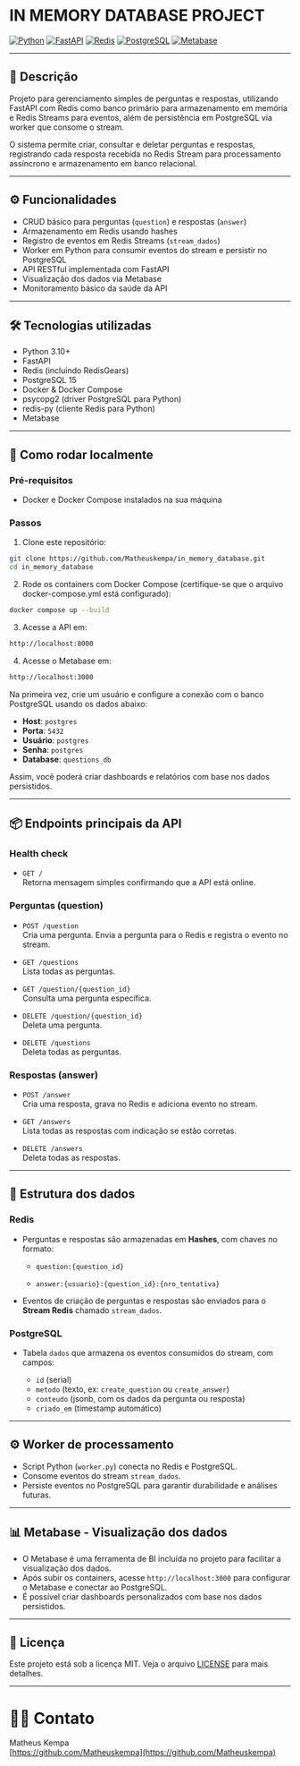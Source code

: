 # IN MEMORY DATABASE PROJECT

[![Python](https://img.shields.io/badge/python-3.10-blue.svg)](https://www.python.org/) 
[![FastAPI](https://img.shields.io/badge/FastAPI-0.95-green.svg)](https://fastapi.tiangolo.com/)
[![Redis](https://img.shields.io/badge/Redis-7.0-orange.svg)](https://redis.io/)
[![PostgreSQL](https://img.shields.io/badge/PostgreSQL-15-blue.svg)](https://www.postgresql.org/)
[![Metabase](https://img.shields.io/badge/Metabase-Dashboard-blueviolet.svg)](https://www.metabase.com/)

---

## 📝 Descrição

Projeto para gerenciamento simples de perguntas e respostas, utilizando FastAPI com Redis como banco primário para armazenamento em memória e Redis Streams para eventos, além de persistência em PostgreSQL via worker que consome o stream.

O sistema permite criar, consultar e deletar perguntas e respostas, registrando cada resposta recebida no Redis Stream para processamento assíncrono e armazenamento em banco relacional.

---

## ⚙️ Funcionalidades

- CRUD básico para perguntas (`question`) e respostas (`answer`)
- Armazenamento em Redis usando hashes
- Registro de eventos em Redis Streams (`stream_dados`)
- Worker em Python para consumir eventos do stream e persistir no PostgreSQL
- API RESTful implementada com FastAPI
- Visualização dos dados via Metabase
- Monitoramento básico da saúde da API

---

## 🛠 Tecnologias utilizadas

- Python 3.10+
- FastAPI
- Redis (incluindo RedisGears)
- PostgreSQL 15
- Docker & Docker Compose
- psycopg2 (driver PostgreSQL para Python)
- redis-py (cliente Redis para Python)
- Metabase

---

## 🚀 Como rodar localmente

### Pré-requisitos

- Docker e Docker Compose instalados na sua máquina

### Passos

1. Clone este repositório:

```bash
git clone https://github.com/Matheuskempa/in_memory_database.git
cd in_memory_database
```

2. Rode os containers com Docker Compose (certifique-se que o arquivo docker-compose.yml está configurado):
```bash
docker compose up --build
```

3. Acesse a API em:
```bash
http://localhost:8000
```

4. Acesse o Metabase em:
```bash
http://localhost:3000
```
Na primeira vez, crie um usuário e configure a conexão com o banco PostgreSQL usando os dados abaixo:

- **Host**: `postgres`
- **Porta**: `5432`
- **Usuário**: `postgres`
- **Senha**: `postgres`
- **Database**: `questions_db`

Assim, você poderá criar dashboards e relatórios com base nos dados persistidos.

---

## 📦 Endpoints principais da API

### Health check

- `GET /`  
  Retorna mensagem simples confirmando que a API está online.

### Perguntas (question)

- `POST /question`  
  Cria uma pergunta. Envia a pergunta para o Redis e registra o evento no stream.

- `GET /questions`  
  Lista todas as perguntas.

- `GET /question/{question_id}`  
  Consulta uma pergunta específica.

- `DELETE /question/{question_id}`  
  Deleta uma pergunta.

- `DELETE /questions`  
  Deleta todas as perguntas.

### Respostas (answer)

- `POST /answer`  
  Cria uma resposta, grava no Redis e adiciona evento no stream.

- `GET /answers`  
  Lista todas as respostas com indicação se estão corretas.

- `DELETE /answers`  
  Deleta todas as respostas.

---

## 🧱 Estrutura dos dados

### Redis

- Perguntas e respostas são armazenadas em **Hashes**, com chaves no formato:

  - `question:{question_id}`

  - `answer:{usuario}:{question_id}:{nro_tentativa}`

- Eventos de criação de perguntas e respostas são enviados para o **Stream Redis** chamado `stream_dados`.

### PostgreSQL

- Tabela `dados` que armazena os eventos consumidos do stream, com campos:

  - `id` (serial)
  - `metodo` (texto, ex: `create_question` ou `create_answer`)
  - `conteudo` (jsonb, com os dados da pergunta ou resposta)
  - `criado_em` (timestamp automático)

---

## ⚙️ Worker de processamento

- Script Python (`worker.py`) conecta no Redis e PostgreSQL.
- Consome eventos do stream `stream_dados`.
- Persiste eventos no PostgreSQL para garantir durabilidade e análises futuras.

---

## 📊 Metabase - Visualização dos dados

- O Metabase é uma ferramenta de BI incluída no projeto para facilitar a visualização dos dados.
- Após subir os containers, acesse `http://localhost:3000` para configurar o Metabase e conectar ao PostgreSQL.
- É possível criar dashboards personalizados com base nos dados persistidos.

---

## 📄 Licença

Este projeto está sob a licença MIT. Veja o arquivo [LICENSE](LICENSE) para mais detalhes.

---

# 🙋‍♂️ Contato

Matheus Kempa  
[https://github.com/Matheuskempa](https://github.com/Matheuskempa)